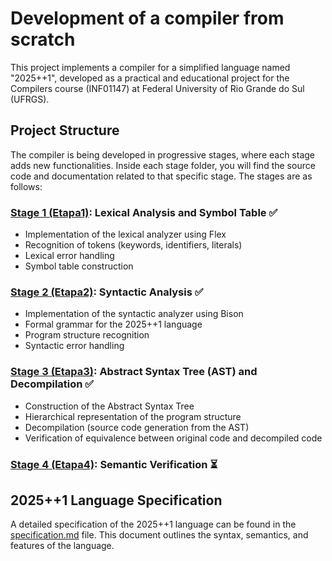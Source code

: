# Development of a compiler from scratch

This project implements a compiler for a simplified language named "2025++1", developed as a practical and educational project for the Compilers course (INF01147) at Federal University of Rio Grande do Sul (UFRGS).

## Project Structure

The compiler is being developed in progressive stages, where each stage adds new functionalities. Inside each stage folder, you will find the source code and documentation related to that specific stage.
The stages are as follows:

### [Stage 1 (Etapa1)](./Etapa1): Lexical Analysis and Symbol Table ✅

- Implementation of the lexical analyzer using Flex
- Recognition of tokens (keywords, identifiers, literals)
- Lexical error handling
- Symbol table construction

### [Stage 2 (Etapa2)](./Etapa2): Syntactic Analysis ✅

- Implementation of the syntactic analyzer using Bison
- Formal grammar for the 2025++1 language
- Program structure recognition
- Syntactic error handling

### [Stage 3 (Etapa3)](./Etapa3): Abstract Syntax Tree (AST) and Decompilation ✅

- Construction of the Abstract Syntax Tree
- Hierarchical representation of the program structure
- Decompilation (source code generation from the AST)
- Verification of equivalence between original code and decompiled code

### [Stage 4 (Etapa4)](./Etapa4): Semantic Verification ⏳

## 2025++1 Language Specification

A detailed specification of the 2025++1 language can be found in the [specification.md](./specification.md) file. This document outlines the syntax, semantics, and features of the language.
